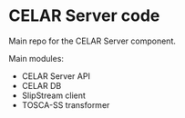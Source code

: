 CELAR Server code
=================
Main repo for the CELAR Server component.

Main modules:
*	CELAR Server API
*	CELAR DB
*	SlipStream client
*	TOSCA-SS transformer

